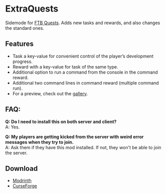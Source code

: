 # ExtraQuests
Sidemode for [FTB Quests](https://www.curseforge.com/minecraft/mc-mods/ftb-quests-forge). Adds new tasks and rewards, and also changes the standard ones.

## Features
* Task a key-value for convenient control of the player’s development progress.
* Reward with a key-value for task of the same type.
* Additional option to run a command from the console in the command reward.
* Additional two command lines in command reward (multiple command run).
* For a preview, check out the [gallery](https://modrinth.com/mod/extraquests/gallery).

## FAQ:
**Q: Do I need to install this on both server and client?**  
A: Yes.

**Q: My players are getting kicked from the server with weird error messages when they try to join.**  
A: Ask them if they have this mod installed. If not, they won't be able to join the server.

## Download
* [Modrinth](https://modrinth.com/mod/extraquests)
* [CurseForge](https://www.curseforge.com/minecraft/mc-mods/extraquests)
